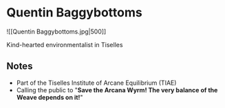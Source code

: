 # Quentin Baggybottoms

![[Quentin Baggybottoms.jpg|500]]

Kind-hearted environmentalist in Tiselles

## Notes

- Part of the Tiselles Institute of Arcane Equilibrium (TIAE)
- Calling the public to "**Save the Arcana Wyrm! The very balance of the Weave depends on it!**"
